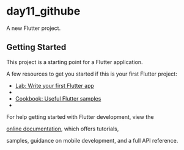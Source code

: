 # day11_githube

A new Flutter project.

## Getting Started

This project is a starting point for a Flutter application.

A few resources to get you started if this is your first Flutter project:

- [Lab: Write your first Flutter app](https://docs.flutter.dev/get-started/codelab)
- 
- [Cookbook: Useful Flutter samples](https://docs.flutter.dev/cookbook)
- 
For help getting started with Flutter development, view the

[online documentation](https://docs.flutter.dev/), which offers tutorials,

samples, guidance on mobile development, and a full API reference.


